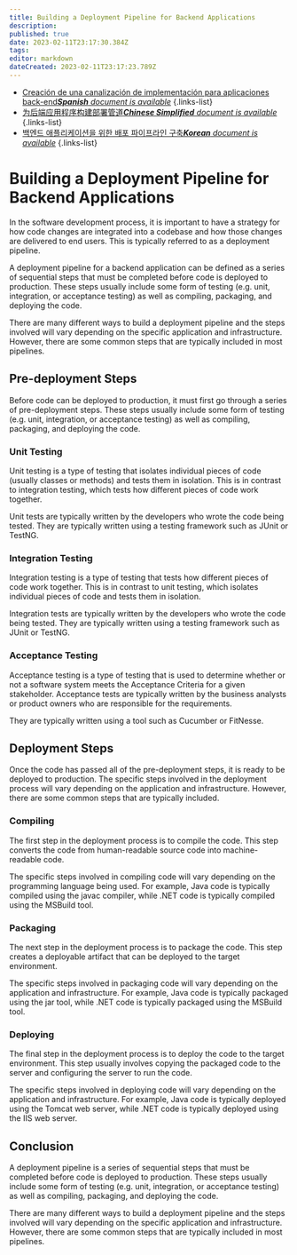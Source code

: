```yaml
---
title: Building a Deployment Pipeline for Backend Applications
description: 
published: true
date: 2023-02-11T23:17:30.384Z
tags: 
editor: markdown
dateCreated: 2023-02-11T23:17:23.789Z
---
```


- [Creación de una canalización de implementación para aplicaciones back-end***Spanish** document is available*](/es/Knowledge-base/Backend/building-a-deployment-pipeline-for-backend-applications)
{.links-list}
- [为后端应用程序构建部署管道***Chinese Simplified** document is available*](/zh/Knowledge-base/Backend/building-a-deployment-pipeline-for-backend-applications)
{.links-list}
- [백엔드 애플리케이션을 위한 배포 파이프라인 구축***Korean** document is available*](/ko/Knowledge-base/Backend/building-a-deployment-pipeline-for-backend-applications)
{.links-list}


# Building a Deployment Pipeline for Backend Applications

In the software development process, it is important to have a strategy for how code changes are integrated into a codebase and how those changes are delivered to end users. This is typically referred to as a deployment pipeline.

A deployment pipeline for a backend application can be defined as a series of sequential steps that must be completed before code is deployed to production. These steps usually include some form of testing (e.g. unit, integration, or acceptance testing) as well as compiling, packaging, and deploying the code.

There are many different ways to build a deployment pipeline and the steps involved will vary depending on the specific application and infrastructure. However, there are some common steps that are typically included in most pipelines.

## Pre-deployment Steps

Before code can be deployed to production, it must first go through a series of pre-deployment steps. These steps usually include some form of testing (e.g. unit, integration, or acceptance testing) as well as compiling, packaging, and deploying the code.

### Unit Testing

Unit testing is a type of testing that isolates individual pieces of code (usually classes or methods) and tests them in isolation. This is in contrast to integration testing, which tests how different pieces of code work together.

Unit tests are typically written by the developers who wrote the code being tested. They are typically written using a testing framework such as JUnit or TestNG.

### Integration Testing

Integration testing is a type of testing that tests how different pieces of code work together. This is in contrast to unit testing, which isolates individual pieces of code and tests them in isolation.

Integration tests are typically written by the developers who wrote the code being tested. They are typically written using a testing framework such as JUnit or TestNG.

### Acceptance Testing

Acceptance testing is a type of testing that is used to determine whether or not a software system meets the Acceptance Criteria for a given stakeholder. Acceptance tests are typically written by the business analysts or product owners who are responsible for the requirements.

They are typically written using a tool such as Cucumber or FitNesse.

## Deployment Steps

Once the code has passed all of the pre-deployment steps, it is ready to be deployed to production. The specific steps involved in the deployment process will vary depending on the application and infrastructure. However, there are some common steps that are typically included.

### Compiling

The first step in the deployment process is to compile the code. This step converts the code from human-readable source code into machine-readable code.

The specific steps involved in compiling code will vary depending on the programming language being used. For example, Java code is typically compiled using the javac compiler, while .NET code is typically compiled using the MSBuild tool.

### Packaging

The next step in the deployment process is to package the code. This step creates a deployable artifact that can be deployed to the target environment.

The specific steps involved in packaging code will vary depending on the application and infrastructure. For example, Java code is typically packaged using the jar tool, while .NET code is typically packaged using the MSBuild tool.

### Deploying

The final step in the deployment process is to deploy the code to the target environment. This step usually involves copying the packaged code to the server and configuring the server to run the code.

The specific steps involved in deploying code will vary depending on the application and infrastructure. For example, Java code is typically deployed using the Tomcat web server, while .NET code is typically deployed using the IIS web server.

## Conclusion

A deployment pipeline is a series of sequential steps that must be completed before code is deployed to production. These steps usually include some form of testing (e.g. unit, integration, or acceptance testing) as well as compiling, packaging, and deploying the code.

There are many different ways to build a deployment pipeline and the steps involved will vary depending on the specific application and infrastructure. However, there are some common steps that are typically included in most pipelines.